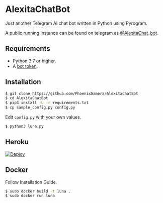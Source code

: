 # AlexitaChatBot
Just another Telegram AI chat bot written in Python using Pyrogram.

A public running instance can be found on telegram as [@AlexitaChat_bot](https://t.me/AlexitaChat_bot).

## Requirements

- Python 3.7 or higher.
- A [bot token](https://telegram.dog/BotFather).


## Installation

```sh
$ git clone https://github.com/PhoenixGamerz/AlexitaChatBot
$ cd AlexitaChatBot
$ pip3 install -U -r requirements.txt
$ cp sample_config.py config.py
```
Edit `config.py` with your own values.
```sh
$ python3 luna.py
```


## Heroku

[![Deploy](https://www.herokucdn.com/deploy/button.svg)](https://heroku.com/deploy?template=https://github.com/PhoenixGamerz/AlexitaChatBot/tree/master)


## Docker

Follow Installation Guide.
```sh
$ sudo docker build -t luna .
$ sudo docker run luna
```
